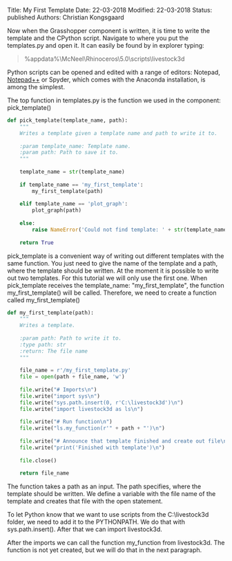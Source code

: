 Title: My First Template
Date: 22-03-2018
Modified: 22-03-2018
Status: published
Authors: Christian Kongsgaard

Now when the Grasshopper component is written, it is time to write the template and the CPython script.
Navigate to where you put the templates.py and open it.
It can easily be found by in explorer typing:
> %appdata%\McNeel\Rhinoceros\5.0\scripts\livestock3d

Python scripts can be opened and edited with a range of editors: Notepad, [Notepad++](https://notepad-plus-plus.org/download/v7.5.6.html)
or Spyder, which comes with the Anaconda installation, is among the simplest. 

The top function in templates.py is the function we used in the component: pick_template()

```python
def pick_template(template_name, path):
    """
    Writes a template given a template name and path to write it to.
    
    :param template_name: Template name.
    :param path: Path to save it to.
    """
 
    template_name = str(template_name)
 
    if template_name == 'my_first_template':
        my_first_template(path)
 
    elif template_name == 'plot_graph':
        plot_graph(path)
 
    else:
        raise NameError('Could not find template: ' + str(template_name))
 
    return True
```

pick_template is a convenient way of writing out different templates with the same function. 
You just need to give the name of the template and a path, where the template should be written.
At the moment it is possible to write out two templates. For this tutorial we will only use the first one.
When pick_template receives the template_name: "my_first_template", the function my_first_template() will be called. 
Therefore, we need to create a function called my_first_template()

```python
def my_first_template(path):
    """
    Writes a template.
 
    :param path: Path to write it to.
    :type path: str
    :return: The file name
    """
 
    file_name = r'/my_first_template.py'
    file = open(path + file_name, 'w')
 
    file.write("# Imports\n")
    file.write("import sys\n")
    file.write("sys.path.insert(0, r'C:\livestock3d')\n")
    file.write("import livestock3d as ls\n")
 
    file.write("# Run function\n")
    file.write("ls.my_function(r'" + path + "')\n")
 
    file.write("# Announce that template finished and create out file\n")
    file.write("print('Finished with template')\n")
 
    file.close()
 
    return file_name
```

The function takes a path as an input. The path specifies, where the template should be written.
We define a variable with the file name of the template and creates that file with the open statement.

To let Python know that we want to use scripts from the C:\livestock3d folder, we need to add it to the PYTHONPATH.
We do that with sys.path.insert(). After that we can import livestock3d.

After the imports we can call the function my_function from livestock3d. 
The function is not yet created, but we will do that in the next paragraph.
